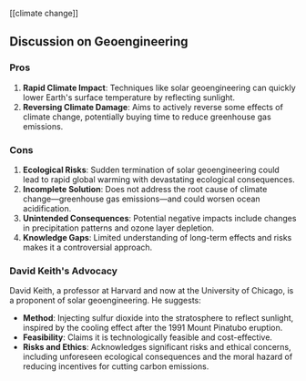 [[climate change]]
## Discussion on Geoengineering

### Pros
1. **Rapid Climate Impact**: Techniques like solar geoengineering can quickly lower Earth's surface temperature by reflecting sunlight.
2. **Reversing Climate Damage**: Aims to actively reverse some effects of climate change, potentially buying time to reduce greenhouse gas emissions.

### Cons
1. **Ecological Risks**: Sudden termination of solar geoengineering could lead to rapid global warming with devastating ecological consequences.
2. **Incomplete Solution**: Does not address the root cause of climate change—greenhouse gas emissions—and could worsen ocean acidification.
3. **Unintended Consequences**: Potential negative impacts include changes in precipitation patterns and ozone layer depletion.
4. **Knowledge Gaps**: Limited understanding of long-term effects and risks makes it a controversial approach.

### David Keith's Advocacy
David Keith, a professor at Harvard and now at the University of Chicago, is a proponent of solar geoengineering. He suggests:
- **Method**: Injecting sulfur dioxide into the stratosphere to reflect sunlight, inspired by the cooling effect after the 1991 Mount Pinatubo eruption.
- **Feasibility**: Claims it is technologically feasible and cost-effective.
- **Risks and Ethics**: Acknowledges significant risks and ethical concerns, including unforeseen ecological consequences and the moral hazard of reducing incentives for cutting carbon emissions.